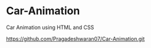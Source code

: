 # Car-Animation
Car Animation using HTML and CSS

https://github.com/Pragadeshwaran07/Car-Animation.git
